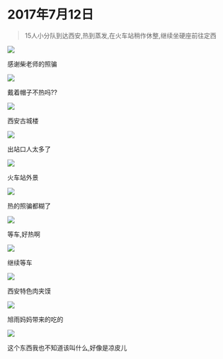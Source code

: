 <link href="../../../css/style.css" rel="stylesheet" >

# 2017年7月12日

> 15人小分队到达西安,热到蒸发,在火车站稍作休整,继续坐硬座前往定西

![](https://yumiao.static.twesix.cn/image/2017/07/12/IMG_1.JPG)

感谢柴老师的照骗

![](https://yumiao.static.twesix.cn/image/2017/07/12/IMG_2.JPG)

戴着帽子不热吗??

![](https://yumiao.static.twesix.cn/image/2017/07/12/IMG_3.JPG)

西安古城楼

![](https://yumiao.static.twesix.cn/image/2017/07/12/IMG_4.JPG)

出站口人太多了

![](https://yumiao.static.twesix.cn/image/2017/07/12/IMG_5.JPG)

火车站外景

![](https://yumiao.static.twesix.cn/image/2017/07/12/IMG_6.JPG)

热的照骗都糊了

![](https://yumiao.static.twesix.cn/image/2017/07/12/IMG_7.JPG)

等车,好热啊

![](https://yumiao.static.twesix.cn/image/2017/07/12/IMG_8.JPG)

继续等车

![](https://yumiao.static.twesix.cn/image/2017/07/12/IMG_9.JPG)

西安特色肉夹馍

![](https://yumiao.static.twesix.cn/image/2017/07/12/IMG_10.JPG)

旭雨妈妈带来的吃的

![](https://yumiao.static.twesix.cn/image/2017/07/12/IMG_11.JPG)

这个东西我也不知道该叫什么,好像是凉皮儿

<script src="../../../js/x-oss-process.js"></script>